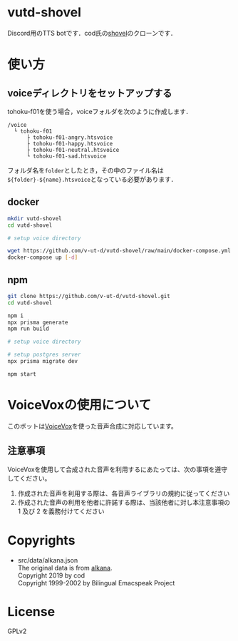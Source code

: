 # vutd-shovel

Discord用のTTS botです．cod氏の[shovel](https://cod-sushi.com/shovel-how-to-use/)のクローンです．

# 使い方

## voiceディレクトリをセットアップする

tohoku-f01を使う場合，voiceフォルダを次のように作成します．
```
/voice
  └ tohoku-f01
      ├ tohoku-f01-angry.htsvoice
      ├ tohoku-f01-happy.htsvoice
      ├ tohoku-f01-neutral.htsvoice
      └ tohoku-f01-sad.htsvoice
```
フォルダ名を`folder`としたとき，その中のファイル名は`${folder}-${name}.htsvoice`となっている必要があります．


## docker

```sh
mkdir vutd-shovel
cd vutd-shovel

# setup voice directory

wget https://github.com/v-ut-d/vutd-shovel/raw/main/docker-compose.yml
docker-compose up [-d]
```

## npm

```sh
git clone https://github.com/v-ut-d/vutd-shovel.git
cd vutd-shovel

npm i
npx prisma generate
npm run build

# setup voice directory

# setup postgres server
npx prisma migrate dev

npm start
```

# VoiceVoxの使用について

このボットは[VoiceVox](https://voicevox.hiroshiba.jp/)を使った音声合成に対応しています。

## 注意事項

VoiceVoxを使用して合成された音声を利用するにあたっては、次の事項を遵守してください。

1. 作成された音声を利用する際は、各音声ライブラリの規約に従ってください
1. 作成された音声の利用を他者に許諾する際は、当該他者に対し本注意事項の 1 及び 2 を義務付けてください

# Copyrights

- src/data/alkana.json \
The original data is from [alkana](https://github.com/cod-sushi/alkana.py). \
Copyright 2019 by cod \
Copyright 1999-2002 by Bilingual Emacspeak Project

# License

GPLv2
